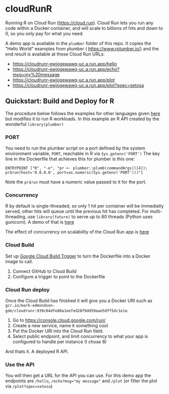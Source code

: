 # cloudRunR
Running R on Cloud Run (https://cloud.run).  Cloud Run lets you run any code within a Docker container, and will scale to billions of hits and down to 0, so you only pay for what you need. 

A demo app is available in the `plumber` folder of this repo.  It copies the "Hello World" examples from plumber ( https://www.rplumber.io/) and the end result is available at these Cloud Run URLs:

* https://cloudrunr-ewjogewawq-uc.a.run.app/hello
* https://cloudrunr-ewjogewawq-uc.a.run.app/echo?msg=my%20message
* https://cloudrunr-ewjogewawq-uc.a.run.app/plot
* https://cloudrunr-ewjogewawq-uc.a.run.app/plot?spec=setosa

## Quickstart: Build and Deploy for R

The procedure below follows the examples for other languages given [here](https://cloud.google.com/run/docs/quickstarts/build-and-deploy) but modifies it to run R workloads. In this example an R API created by the wonderful `library(plumber)`

### PORT

You need to run the plumber script on a port defined by the system environment variable, `PORT`, reachable in R via `Sys.getenv('PORT')`  The key line in the Dockerfile that achieves this for plumber is this one:

```
ENTRYPOINT ["R", "-e", "pr <- plumber::plumb(commandArgs()[4]); pr$run(host='0.0.0.0', port=as.numeric(Sys.getenv('PORT')))"]
```

Note the `pr$run` must have a numeric value passed to it for the port.

### Concurrency

R by default is single-threaded, so only 1 hit per container will be immediatly served, other hits will queue until the previous hit has completed.  For multi-threading, use `library(future)` to serve up to 80 threads (Python uses gunicorn).  A demo of that is [here](https://github.com/FvD/futureplumber/blob/master/multiprocess/future.R)

The effect of concurrency on scalability of the Cloud Run app is [here](https://cloud.google.com/run/docs/about-concurrency)

### Cloud Build

Set up [Google Cloud Build Trigger](https://console.cloud.google.com/cloud-build/triggers) to turn the Dockerfile into a Docker image to call.

1. Connect GitHub to Cloud Build
2. Configure a trigger to point to the Dockerfile

### Cloud Run deploy

Once the Cloud Build has finished it will give you a Docker URI such as `gcr.io/mark-edmondson-gde/cloudrunr:939c04dfe80a1eefed28f9dd59aae5dff5dc1e1e`.  

1. Go to https://console.cloud.google.com/run/
2. Create a new service, name it something cool
3. Put the Docker URI into the Cloud Run field. 
4. Select public endpoint, and limit concurrency to what your app is configured to handle per instance (I chose 8)

And thats it.  A deployed R API. 

### Use the API

You will then get a URL for the API you can use.  For this demo app the endpoints are `/hello`, `/echo?msg="my message"` and `/plot` (or filter the plot via `/plot?spec=setosa`)



